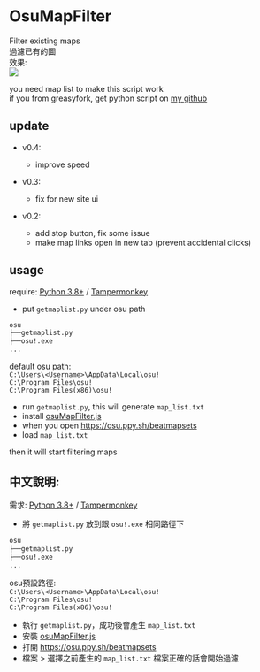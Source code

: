 ﻿# OsuMapFilter  
Filter existing maps  
過濾已有的圖  
效果:  
![](https://i.imgur.com/yjkvH6o.png)  

you need map list to make this script work  
if you from greasyfork, get python script on [my github](https://github.com/x94fujo6rpg/osuMapFilter)  

## update

- v0.4:
	- improve speed

- v0.3:
	- fix for new site ui

- v0.2: 
	- add stop button, fix some issue  
	- make map links open in new tab (prevent accidental clicks)  

## usage
require: [Python 3.8+](https://www.python.org/downloads/) / [Tampermonkey](https://www.tampermonkey.net/)  
* put `getmaplist.py` under osu path
```bash
osu
├──getmaplist.py
├──osu!.exe
...
```

default osu path:  
`C:\Users\<Username>\AppData\Local\osu!`  
`C:\Program Files\osu!`  
`C:\Program Files(x86)\osu!`  

* run `getmaplist.py`, this will generate `map_list.txt`
* install [osuMapFilter.js](https://greasyfork.org/scripts/409887)
* when you open https://osu.ppy.sh/beatmapsets
* load `map_list.txt`

then it will start filtering maps
  
## 中文說明:
需求: [Python 3.8+](https://www.python.org/downloads/) / [Tampermonkey](https://www.tampermonkey.net/)  
* 將 `getmaplist.py` 放到跟 `osu!.exe` 相同路徑下  
```bash
osu
├──getmaplist.py
├──osu!.exe
...
```
osu預設路徑:  
`C:\Users\<Username>\AppData\Local\osu!`  
`C:\Program Files\osu!`  
`C:\Program Files(x86)\osu!`  

* 執行 `getmaplist.py`，成功後會產生 `map_list.txt`
* 安裝 [osuMapFilter.js](https://greasyfork.org/scripts/409887)
* 打開 https://osu.ppy.sh/beatmapsets
* 檔案 > 選擇之前產生的 `map_list.txt`
檔案正確的話會開始過濾

